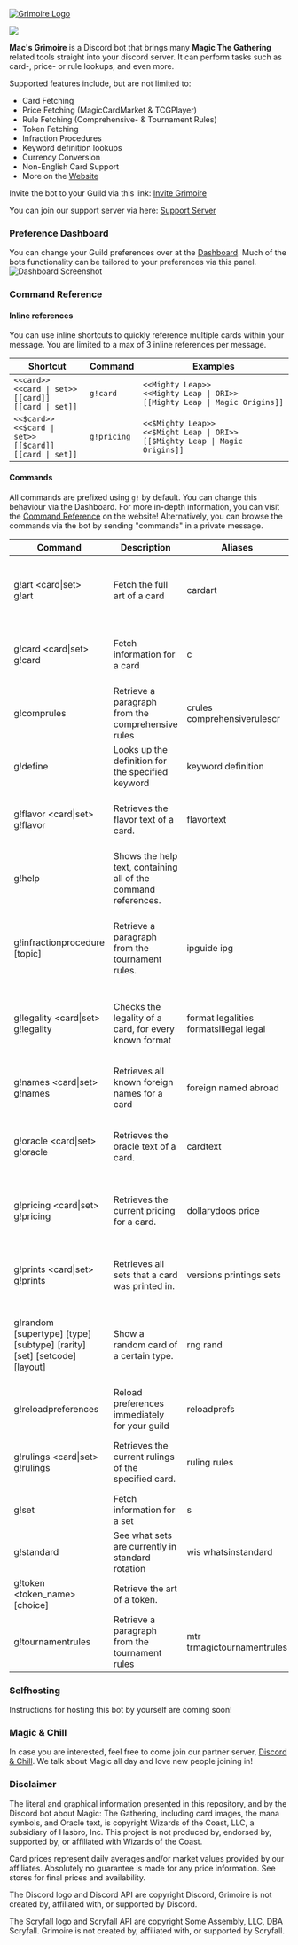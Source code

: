 
[![Grimoire Logo](https://img.bemacized.net/Heo6WJMr08yK5d74bmOTeMtLwhZDHXfb.png)](https://grimoire.bemacized.net/)

[![](https://images.microbadger.com/badges/version/bemacized/grimoire.svg)](https://microbadger.com/images/bemacized/grimoire)

**Mac's Grimoire** is a Discord bot that brings many **Magic The Gathering** related tools straight into your discord server. It can perform tasks such as card-, price- or rule lookups, and even more.

Supported features include, but are not limited to:

* Card Fetching
* Price Fetching (MagicCardMarket & TCGPlayer)
* Rule Fetching (Comprehensive- & Tournament Rules)
* Token Fetching
* Infraction Procedures
* Keyword definition lookups
* Currency Conversion
* Non-English Card Support
* More on the [Website](https://grimoire.bemacized.net)

Invite the bot to your Guild via this link: [Invite Grimoire](https://grimoire.bemacized.net/invite)

You can join our support server via here: [Support Server](https://grimoire.bemacized.net/support)

### Preference Dashboard
You can change your Guild preferences over at the [Dashboard](https://grimoire.bemacized.net/dashboard). Much of the bots functionality can be tailored to your preferences via this panel.
![Dashboard Screenshot](https://grimoire.bemacized.net/img/screenshots/Dashboard.png)

### Command Reference

#### Inline references

You can use inline shortcuts to quickly reference multiple cards within your message. You are limited to a max of 3 inline references per message.

| Shortcut                                                      | Command   | Examples                                                                         |
|---------------------------------------------------------------|-----------|----------------------------------------------------------------------------------|
| `<<card>>`<br>`<<card \| set>>`<br>`[[card]]`<br>`[[card \| set]]`    | `g!card`    | `<<Mighty Leap>>`<br>`<<Mighty Leap \| ORI>>`<br>`[[Mighty Leap \| Magic Origins]]`    |
| `<<$card>>`<br>`<<$card \| set>>`<br>`[[$card]]`<br>`[[card \| set]]` | `g!pricing` | `<<$Mighty Leap>>`<br>`<<$Might Leap \| ORI>>`<br>`[[$Mighty Leap \| Magic Origins]]`  |

#### Commands

All commands are prefixed using `g!` by default. You can change this behaviour via the Dashboard. For more in-depth information, you can visit the [Command Reference](https://grimoire.bemacized.net/reference) on the website! Alternatively, you can browse the commands via the bot by sending "commands" in a private message.

| Command                                                                 | Description                                                    | Aliases                                | Examples<br>                                                                                                              |
|-------------------------------------------------------------------------|----------------------------------------------------------------|----------------------------------------|---------------------------------------------------------------------------------------------------------------------------|
| g!art <card\|set><br>g!art <card>                                       | Fetch the full art of a card                                   | cardart                                | g!art Mighty Leap \| ORI<br>g!art Mighty Leap \| Magic Origins`<br>`g!art Mighty Leap                                   |
| g!card <card\|set><br>g!card <card>                                     | Fetch information for a card                                   | c                                      | g!card Mighty Leap \| ORI<br>g!card Mighty Leap \| Magic Origins<br>g!card Mighty Leap<br>                                |
| g!comprules <paragraph nr>                                              | Retrieve a paragraph from the comprehensive rules              | crules comprehensiverulescr            | g!comprules 702<br>g!comprules 702.5c<br>g!comprules 702.5<br>g!comprules 7<br>g!comprules<br>                            |
| g!define <keyword>                                                      | Looks up the definition for the specified keyword              | keyword definition                     | g!define vigilance<br>g!define prowess<br>g!define enchant<br>                                                            |
| g!flavor <card\|set><br>g!flavor <card>                                 | Retrieves the flavor text of a card.                           | flavortext                             | g!flavor Mighty Leap \| ORI<br>g!flavor Mighty Leap \| Magic Origins<br>g!flavor Mighty Leap<br>                          |
| g!help                                                                  | Shows the help text, containing all of the command references. |                                        | <br>                                                                                                                      |
| g!infractionprocedure <paragraph> [topic]                               | Retrieve a paragraph from the tournament rules.                | ipguide ipg                            | g!infractionprocedure 2.5<br>g!infractionprocedure 2.5 philosophy<br>g!infractionprocedure 2<br>g!infractionprocedure<br> |
| g!legality <card\|set><br>g!legality <card>                             | Checks the legality of a card, for every known format          | format legalities formatsillegal legal | g!legality Mighty Leap \| ORI<br>g!legality Mighty Leap \| Magic Origins<br>g!legality Mighty Leap<br>                    |
| g!names <card\|set><br>g!names <card>                                   | Retrieves all known foreign names for a card                   | foreign named abroad                   | g!names Mighty Leap \| ORI<br>g!names Mighty Leap \| Magic Origins<br>g!names Mighty Leap<br>                             |
| g!oracle <card\|set><br>g!oracle <card>                                 | Retrieves the oracle text of a card.                           | cardtext                               | g!oracle Mighty Leap \| ORI<br>g!oracle Mighty Leap \| Magic Origins<br>g!oracle Mighty Leap<br>                          |
| g!pricing <card\|set><br>g!pricing <card>                               | Retrieves the current pricing for a card.                      | dollarydoos price                      | g!pricing Mighty Leap \| ORI<br>g!pricing Mighty Leap \| Magic Origins<br>g!pricing Mighty Leap<br>                       |
| g!prints <card\|set><br>g!prints <card>                                 | Retrieves all sets that a card was printed in.                 | versions printings sets                | g!prints Mighty Leap \| ORI<br>g!prints Mighty Leap<br>g!prints Mighty Leap \| Magic Origins<br>                          |
| g!random [supertype] [type] [subtype] [rarity] [set] [setcode] [layout] | Show a random card of a certain type.                          | rng rand                               | g!random C17 mythic<br>g!random rare artifact<br>g!random legendary creature<br>g!random<br>                              |
| g!reloadpreferences                                                     | Reload preferences immediately for your guild                  | reloadprefs                            | <br>                                                                                                                      |
| g!rulings <card\|set><br>g!rulings <card>                               | Retrieves the current rulings of the specified card.           | ruling rules                           | g!rulings Mighty Leap \| ORI<br>g!rulings Mighty Leap \| Magic Origins<br>g!rulings Mighty Leap<br>                       |
| g!set <set>                                                             | Fetch information for a set                                    | s                                      | g!set Magic Origins<br>g!set ORI<br>                                                                                      |
| g!standard                                                              | See what sets are currently in standard rotation               | wis whatsinstandard                    | <br>                                                                                                                      |
| g!token <token_name> [choice]                                           | Retrieve the art of a token.                                   |                                        | g!token angel 3<br>g!token angel<br>                                                                                      |
| g!tournamentrules <paragraph nr>                                        | Retrieve a paragraph from the tournament rules                 | mtr trmagictournamentrules             | g!tournamentrules<br>g!tournamentrules 3<br>g!tournamentrules 3.10<br>                                                    |

### Selfhosting
Instructions for hosting this bot by yourself are coming soon!

### Magic & Chill
In case you are interested, feel free to come join our partner server, [Discord & Chill](https://discord.gg/vqsFzgJ). We talk about Magic all day and love new people joining in!
### Disclaimer

The literal and graphical information presented in this repository, and by the Discord bot about Magic: The Gathering, including card images, the mana symbols, and Oracle text, is copyright Wizards of the Coast, LLC, a subsidiary of Hasbro, Inc. This project is not produced by, endorsed by, supported by, or affiliated with Wizards of the Coast.

Card prices represent daily averages and/or market values provided by our affiliates. Absolutely no guarantee is made for any price information. See stores for final prices and availability.

The Discord logo and Discord API are copyright Discord, Grimoire is not created by, affiliated with, or supported by Discord.

The Scryfall logo and Scryfall API are copyright Some Assembly, LLC, DBA Scryfall. Grimoire is not created by, affiliated with, or supported by Scryfall.

